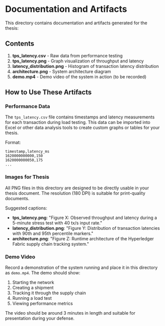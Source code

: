 # Documentation and Artifacts

This directory contains documentation and artifacts generated for the thesis:

## Contents

1. **tps_latency.csv** - Raw data from performance testing
2. **tps_latency.png** - Graph visualization of throughput and latency
3. **latency_distribution.png** - Histogram of transaction latency distribution
4. **architecture.png** - System architecture diagram
5. **demo.mp4** - Demo video of the system in action (to be recorded)

## How to Use These Artifacts

### Performance Data

The `tps_latency.csv` file contains timestamps and latency measurements for each transaction during load testing. This data can be imported into Excel or other data analysis tools to create custom graphs or tables for your thesis.

Format:
```
timestamp,latency_ms
1620000000000,150
1620000000050,175
...
```

### Images for Thesis

All PNG files in this directory are designed to be directly usable in your thesis document. The resolution (180 DPI) is suitable for print-quality documents.

Suggested captions:
- **tps_latency.png**: "Figure X: Observed throughput and latency during a 5-minute stress test with 40 tx/s input rate."
- **latency_distribution.png**: "Figure Y: Distribution of transaction latencies with 90th and 95th percentile markers."
- **architecture.png**: "Figure Z: Runtime architecture of the Hyperledger Fabric supply chain tracking system."

### Demo Video

Record a demonstration of the system running and place it in this directory as `demo.mp4`. The demo should show:

1. Starting the network
2. Creating a shipment
3. Tracking it through the supply chain
4. Running a load test
5. Viewing performance metrics

The video should be around 3 minutes in length and suitable for presentation during your defense.